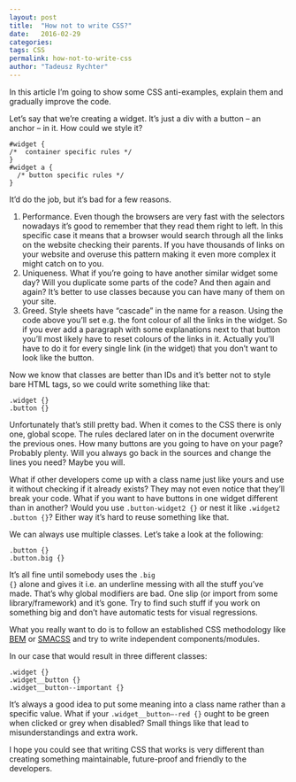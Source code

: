 ```yaml
---
layout: post
title:  "How not to write CSS?"
date:   2016-02-29
categories:
tags: CSS
permalink: how-not-to-write-css
author: "Tadeusz Rychter"
---
```

In this article I’m going to show some CSS anti-examples, explain them and gradually improve the code.
<!-- more -->
Let’s say that we’re creating a widget. It’s just a div with a button – an anchor – in it. How could we style it?

<pre class="line-numbers"><code class="language-css">#widget {
/*  container specific rules */
}
#widget a {
  /* button specific rules */
}</code></pre>

It’d do the job, but it’s bad for a few reasons.

1.	Performance. Even though the browsers are very fast with the selectors nowadays it’s good to remember that they read them right to left. In this specific case it means that a browser would search through all the links on the website checking their parents. If you have thousands of links on your website and overuse this pattern making it even more complex it might catch on to you.
2.	Uniqueness. What if you’re going to have another similar widget some day? Will you duplicate some parts of the code? And then again and again? It’s better to use classes because you can have many of them on your site.
3.	Greed. Style sheets have “cascade” in the name for a reason. Using the code above you’ll set e.g. the font colour of all the links in the widget. So if you ever add a paragraph with some explanations next to that button you’ll most likely have to reset colours of the links in it. Actually you’ll have to do it for every single link (in the widget) that you don’t want to look like the button.

Now we know that classes are better than IDs and it’s better not to style bare HTML tags, so we could write something like that:

<pre class="line-numbers"><code class="language-css">.widget {}
.button {}</code></pre>

Unfortunately that’s still pretty bad.
When it comes to the CSS there is only one, global scope. The rules declared later on in the document overwrite the previous ones. How many buttons are you going to have on your page? Probably plenty. Will you always go back in the sources and change the lines you need? Maybe you will. 

What if other developers come up with a class name just like yours and use it without checking if it already exists? They may not even notice that they’ll break your code.
What if you want to have buttons in one widget different than in another? Would you use <code class="language-css">.button-widget2 {}</code> or nest it like <code class="language-css">.widget2 .button {}</code>? Either way it’s hard to reuse something like that.

We can always use multiple classes. Let’s take a look at the following:

<pre class="line-numbers"><code class="language-css">.button {}
.button.big {}</code></pre>

It’s all fine until somebody uses the <code class="language-css">.big {}</code> alone and gives it i.e. an underline messing with all the stuff you’ve made. That’s why global modifiers are bad. One slip (or import from some library/framework) and it’s gone. Try to find such stuff if you work on something big and don’t have automatic tests for visual regressions.

What you really want to do is to follow an established CSS methodology like [BEM](https://en.bem.info/method/key-concepts/) or [SMACSS](https://smacss.com/) and try to write independent components/modules.

In our case that would result in three different classes:

<pre class="line-numbers"><code class="language-css">.widget {}
.widget__button {}
.widget__button--important {}</code></pre>

It’s always a good idea to put some meaning into a class name rather than a specific value. What if your <code class="language-css">.widget__button—-red {}</code> ought to be green when clicked or grey when disabled? Small things like that lead to misunderstandings and extra work.

I hope you could see that writing CSS that works is very different than creating something maintainable, future-proof and friendly to the developers.













